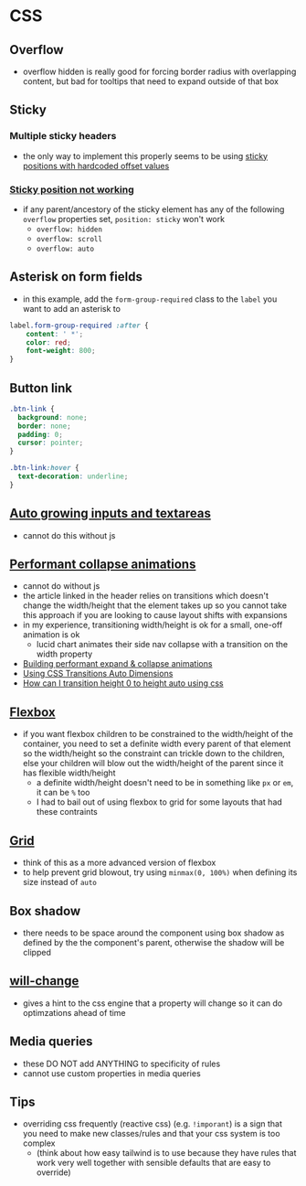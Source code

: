 # CSS

## Overflow

- overflow hidden is really good for forcing border radius with overlapping content, but bad for tooltips that need to expand outside of that box

## Sticky

### Multiple sticky headers

- the only way to implement this properly seems to be using [sticky positions with hardcoded offset values](https://stackoverflow.com/questions/54689034/pure-css-multiple-stacked-position-sticky)

### [Sticky position not working](https://www.designcise.com/web/tutorial/how-to-fix-issues-with-css-position-sticky-not-working)

- if any parent/ancestory of the sticky element has any of the following `overflow` properties set, `position: sticky` won't work
  - `overflow: hidden`
  - `overflow: scroll`
  - `overflow: auto`

## Asterisk on form fields

- in this example, add the `form-group-required` class to the `label` you want to add an asterisk to

```css
label.form-group-required :after {
    content: ' *';
    color: red;
    font-weight: 800;
}
```

## Button link

```css
.btn-link {
  background: none;
  border: none;
  padding: 0;
  cursor: pointer;
}

.btn-link:hover {
  text-decoration: underline;
}
```

## [Auto growing inputs and textareas](https://css-tricks.com/auto-growing-inputs-textareas/)

- cannot do this without js

## [Performant collapse animations](https://css-tricks.com/performant-expandable-animations-building-keyframes-on-the-fly/)

- cannot do without js
- the article linked in the header relies on transitions which doesn't change the width/height that the element takes up so you cannot take this approach if you are looking to cause layout shifts with expansions
- in my experience, transitioning width/height is ok for a small, one-off animation is ok
  - lucid chart animates their side nav collapse with a transition on the width property
- [Building performant expand & collapse animations](https://developers.google.com/web/updates/2017/03/performant-expand-and-collapse)
- [Using CSS Transitions Auto Dimensions](https://css-tricks.com/using-css-transitions-auto-dimensions/)
- [How can I transition height 0 to height auto using css](https://stackoverflow.com/questions/3508605/how-can-i-transition-height-0-to-height-auto-using-css)

## [Flexbox](https://css-tricks.com/snippets/css/a-guide-to-flexbox/)

- if you want flexbox children to be constrained to the width/height of the container, you need to set a definite width every parent of that element so the width/height so the constraint can trickle down to the children, else your children will blow out the width/height of the parent since it has flexible width/height
  - a definite width/height doesn't need to be in something like `px` or `em`, it can be `%` too
  - I had to bail out of using flexbox to grid for some layouts that had these contraints

## [Grid](https://css-tricks.com/snippets/css/complete-guide-grid/)

- think of this as a more advanced version of flexbox
- to help prevent grid blowout, try using `minmax(0, 100%)` when defining its size instead of `auto`

## Box shadow

- there needs to be space around the component using box shadow as defined by the the component's parent, otherwise the shadow will be clipped

## [will-change](https://developer.mozilla.org/en-US/docs/Web/CSS/will-change)

- gives a hint to the css engine that a property will change so it can do optimzations ahead of time

## Media queries

- these DO NOT add ANYTHING to specificity of rules
- cannot use custom properties in media queries

## Tips

- overriding css frequently (reactive css) (e.g. `!imporant`) is a sign that you need to make new classes/rules and that your css system is too complex
  - (think about how easy tailwind is to use because they have rules that work very well together with sensible defaults that are easy to override)
